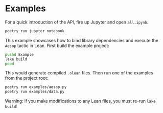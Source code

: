 # Examples

For a quick introduction of the API, fire up Jupyter and open `all.ipynb`.
``` sh
poetry run jupyter notebook
```

This example showcases how to bind library dependencies and execute the `Aesop`
tactic in Lean. First build the example project:
``` sh
pushd Example
lake build
popd
```
This would generate compiled `.olean` files. Then run one of the examples from the
project root:
``` sh
poetry run examples/aesop.py
poetry run examples/data.py
```

Warning: If you make modifications to any Lean files, you must re-run `lake build`!

